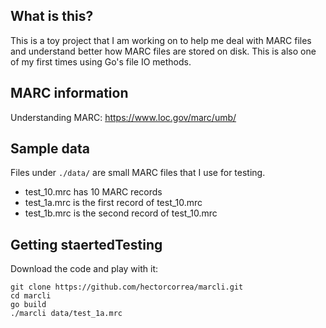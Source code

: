 ## What is this?
This is a toy project that I am working on to help me deal with MARC files and understand better how MARC files are stored on disk. This is also one of my first times using Go's file IO methods.


## MARC information
Understanding MARC: https://www.loc.gov/marc/umb/


## Sample data
Files under `./data/` are small MARC files that I use for testing.

* test_10.mrc has 10 MARC records
* test_1a.mrc is the first record of test_10.mrc
* test_1b.mrc is the second record of test_10.mrc


## Getting staertedTesting
Download the code and play with it:

```
git clone https://github.com/hectorcorrea/marcli.git
cd marcli
go build
./marcli data/test_1a.mrc  
```
